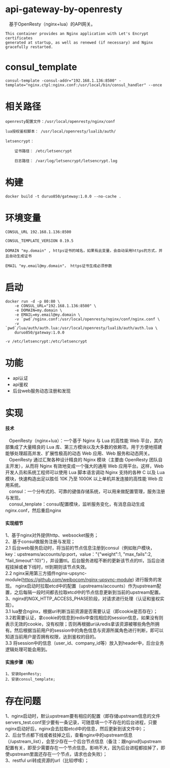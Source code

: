 # api-gateway-by-openresty
    
    基于OpenResty（nginx+lua）的API网关。
 
    This container provides an Nginx application with Let's Encrypt certificates 
    generated at startup, as well as renewed (if necessary) and Nginx gracefully restarted.
    
# consul_template

    consul-template -consul-addr="192.168.1.136:8500" -template="nginx.ctpl:nginx.conf:/usr/local/bin/consul_handler" --once

# 相关路径
    
    openresty配置文件：/usr/local/openresty/nginx/conf
    
    lua授权鉴权脚本： /usr/local/openresty/lualib/auth/
    
    letsencrypt：
    
        证书路径： /etc/letsencrypt
        
        日志路径： /var/log/letsencrypt/letsencrypt.log
 
# 构建   
    
    docker build -t duruo850/gateway:1.0.0 --no-cache .
    
# 环境变量

    CONSUL_URL 192.168.1.136:8500

    CONSUL_TEMPLATE_VERSION 0.19.5

    DOMAIN "my.domain" , https证书的域名，如果有此变量，会自动采用https的方式，并且自动生成证书
    
    EMAIL "my.email@my.domain"， https证书生成必须参数
    
# 启动
    docker run -d -p 80:80 \
        -e CONSUL_URL="192.168.1.136:8500" \
        -e DOMAIN=my.domain \
        -e EMAIL=my.email@my.domain \
        -v `pwd`/nginx.conf:/usr/local/openresty/nginx/conf/nginx.conf \
        -v `pwd`/lua/auth/auth.lua:/usr/local/openresty/lualib/auth/auth.lua \
        duruo850/gateway:1.0.0
        
    -v /etc/letsencrypt:/etc/letsencrypt
 
# 功能
* api认证
* api鉴权
* 后台web服务动态注册和发现
# 实现
#### 技术
    OpenResty（nginx+lua）：一个基于 Nginx 与 Lua 的高性能 Web 平台，其内部集成了大量精良的 Lua 库、第三方模块以及大多数的依赖项。用于方便地搭建能够处理超高并发、扩展性极高的动态 Web 应用、Web 服务和动态网关。  
    OpenResty 通过汇聚各种设计精良的 Nginx 模块（主要由 OpenResty 团队自主开发），从而将 Nginx 有效地变成一个强大的通用 Web 应用平台。这样，Web 开发人员和系统工程师可以使用 Lua 脚本语言调动 Nginx 支持的各种 C 以及 Lua 模块，快速构造出足以胜任 10K 乃至 1000K 以上单机并发连接的高性能 Web 应用系统。  
    consul：一个分布式的、可靠的键值存储系统，可以用来做配置管理，服务注册与发现。  
    consul_tenplate：consul配置模块，监听服务变化，有消息自动生成nginx.conf，然后重启nginx
    
#### 实现细节
1、基于nginx对外提供http、websocket服务；  
2、基于consul做服务注册与发现；    
  2.1 后台web服务启动时，将当前的节点信息注册到consul（例如账户模块，key：upstreams/accounts/ip:port，value："{\"weight\":1, \"max_fails\":2, \"fail_timeout\":10}"），并设置ttl。后台服务进程不断的更新该节点的ttl，当后台进程挂掉或者下线时，ttl到期则该节点失效。  
  2.2 nginx采用第三方插件nginx-upsync-module(https://github.com/weibocom/nginx-upsync-module) 进行服务的发现。 nginx启动时拉取etcd中的配置（upstreams/accounts）作为upstream配置，之后每隔一段时间都去拉取etcd中的节点信息更新到当前的upstream配置。  
3、nginx的NGX_HTTP_ACCESS_PHASE阶段，对请求进行处理（认证和鉴权实现）。  
  3.1 lua整合nginx，根据uri判断当前资源是否需要认证（即cookie是否存在）；  
  3.2若需要认证，拿cookie的信息到redis中查找相应的session信息，如果没有则表示无效的cookie，没有权限；否则再根据uri从redis拿该资源被哪些角色所拥有。然后根据当前用户的session中的角色信息与资源所属角色进行判断，即可以知道当前用户是否拥有权限，达到鉴权的目的。  
  3.3 将session中的信息（user_id、company_id等）放入到header中，后台业务逻辑处理可能会用到。    
#### 实施步骤（略）
    1、安装OpenResty;  
    2、安装consul_template; 
# 存在问题
  1、nginx启动时，默认upstream要有相应的配置（即存储upstream信息的文件servers_test.conf至少要有一条记录，可随意填一个不存在的后台进程，只要nginx启动好后，nginx会去拉取etcd中的信息，然后更新到该文件中）；  
  2、后台节点都下线或者挂掉之后，查看nginx中的upstream信息（/upstream_list），会至少存在一个后台节点信息（备注：跟nginx的upstream配置有关，即至少需要存在一个节点信息。影响不大，因为后台进程都挂掉了，即使upstream里面还存在一个节点，请求也会失败）；  
  3、restful uri转成资源的url（比较啰嗦）；  
